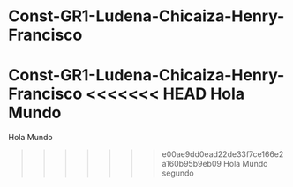 # Const-GR1-Ludena-Chicaiza-Henry-Francisco
Const-GR1-Ludena-Chicaiza-Henry-Francisco
<<<<<<< HEAD
Hola Mundo
=======
Hola Mundo
>>>>>>> e00ae9dd0ead22de33f7ce166e2a160b95b9eb09
Hola Mundo segundo